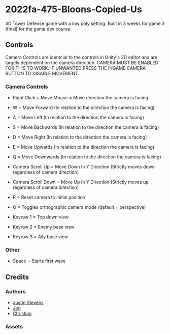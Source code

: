 # 2022fa-475-Bloons-Copied-Us
3D Tower Defense game with a low poly setting. Built in 3 weeks for game 3 (final) for the game dev course.

## Controls

Camera Controls are identcial to the controls in Unity's 3D editor and are largely dependent on the camera direction.
CAMERA MUST BE ENABLED FOR THIS TO WORK. IF UNWANTED PRESS THE INGAME CAMERA BUTTON TO DISABLE MOVEMENT.

### Camera Controls

  - Right Click + Move Mouse = Move direction the camera is facing

  - W = Move Forward (In relation to the direction the camera is facing)
  - A = Move Left (In relation to the direction the camera is facing)
  - S = Move Backwards (In relation to the direction the camera is facing)
  - D = Move Right (In relation to the direction the camera is facing)
  
  - E = Move Upwards (In relation to the direction the camera is facing)
  - Q = Move Downwards (In relation to the direction the camera is facing)
  
  - Camera Scroll Up = Move Down In Y Direction (Strictly moves down regardless of camera direction)
  - Camera Scroll Down = Move Up In Y Direction (Strictly moves up regardless of camera direction) 
  
  - R = Reset camera to initial position
  - O = Toggles orthographic camera mode (default = perspective)
  - Keyrow 1 = Top down view
  - Keyrow 2 = Enemy base view
  - Keyrow 3 = Ally base view

### Other
  - Space = Starts first wave

## Credits

### Authors
  - [Justin Stevens](https://github.com/JSteve0)
  - [Jon](https://github.com/CodeDog3)
  - [Christian](https://github.com/christianxxgames)

### Assets

